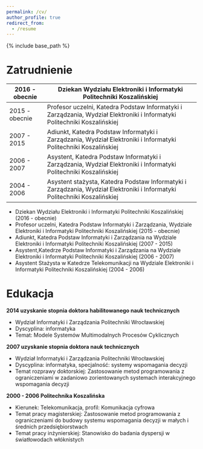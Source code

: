 ```yaml
---
permalink: /cv/
author_profile: true
redirect_from:
  - /resume
---
```


{% include base_path %}

Zatrudnienie
============

|2016 - obecnie| Dziekan Wydziału Elektroniki i Informatyki Politechniki Koszalińskiej|
|------------------------|----------------------------------------------------------------------|
|2015 - obecnie|Profesor uczelni, Katedra Podstaw Informatyki i Zarządzania, Wydział Elektroniki i Informatyki Politechniki Koszalińskiej|
|2007 - 2015   |Adiunkt, Katedra Podstaw Informatyki i Zarządzania, Wydział Elektroniki i Informatyki Politechniki Koszalińskiej|
|2006 - 2007   |Asystent, Katedra Podstaw Informatyki i Zarządzania, Wydział Elektroniki i Informatyki Politechniki Koszalińskiej|
|2004 - 2006   |Asystent stażysta, Katedra Podstaw Informatyki i Zarządzania, Wydział Elektroniki i Informatyki Politechniki Koszalińskiej| 

* Dziekan Wydziału Elektroniki i Informatyki Politechniki Koszalińskiej (2016 - obecnie)
* Profesor uczelni, Katedra Podstaw Informatyki i Zarządzania, Wydziale Elektroniki i Informatyki Politechniki Koszalińskiej (2015 - obecnie)
* Adiunkt, Katedra Podstaw Informatyki i Zarządzania na Wydziale Elektroniki i Informatyki Politechniki Koszalińskiej	(2007 - 2015)
* Asystent,Katedrze Podstaw Informatyki i Zarządzania na Wydziale Elektroniki i Informatyki Politechniki Koszalińskiej (2006 - 2007)	
* Asystent Stażysta w Katedrze Telekomunikacji na Wydziale Elektroniki i Informatyki Politechniki Koszalińskiej (2004 - 2006)


Edukacja
======
__2014 uzyskanie stopnia doktora habilitowanego nauk technicznych__
-	Wydział Informatyki i Zarządzania Politechniki Wrocławskiej
-	Dyscyplina: informatyka
-	Temat: Modele Systemów Multimodalnych Procesów Cyklicznych

__2007 uzyskanie stopnia doktora nauk technicznych__
-	Wydział Informatyki i Zarządzania Politechniki Wrocławskiej
-	Dyscyplina: informatyka, specjalność: systemy wspomagania decyzji
-	Temat rozprawy doktorskiej: Zastosowanie metod programowania z ograniczeniami w zadaniowo zorientowanych systemach interakcyjnego wspomagania decyzji

__2000 - 2006 Politechnika Koszalińska__
-	Kierunek: Telekomunikacja, profil: Komunikacja cyfrowa
-	Temat pracy magisterskiej: Zastosowanie metod programowania z ograniczeniami do budowy systemu wspomagania decyzji w małych i średnich przedsiębiorstwach
-	Temat pracy inżynierskiej: Stanowisko do badania dyspersji w światłowodach włóknistych

